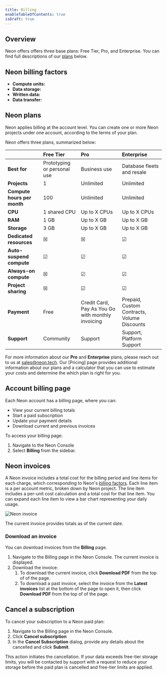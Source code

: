 ```yaml
---
title: Billing
enableTableOfContents: true
isDraft: true
---
```


## Overview

Neon offers offers three base plans: Free Tier, Pro, and Enterprise. You can find full descriptions of our [plans](#neon-plans) below.

## Neon billing factors

- **Compute units:**
- **Data storage:**
- **Written data:**
- **Data transfer:**

## Neon plans

Neon applies billing at the account level. You can create one or more Neon projects under one account, according to the terms of your plan.

Neon offers three plans, summarized below:

|                          | Free Tier                         | Pro              | Enterprise                |
|:-------------------------|:----------------------------------|:-----------------|:--------------------------|
|**Best for**              | Prototyping or personal use       | Business use     | Database fleets and resale|
|**Projects**              | 1                                 | Unlimited        | Unlimited                 |
|**Compute hours per month** | 100                             | Unlimited        | Unlimited                 |
|**CPU**                   | 1 shared CPU                      | Up to X CPUs     | Up to X CPUs              |
|**RAM**                   | 1 GB                              | Up to X GB       | Up to X GB                |
|**Storage**               | 3 GB                              | Up to X GB       | Up to X GB                |
|**Dedicated resources**   | &#x2612;                          | &#x2612;         | &#x2611;                  |
|**Auto-suspend compute**  | &#x2611;                          | &#x2611;         | &#x2611;                  |
|**Always-on compute**     | &#x2612;                          | &#x2611;         | &#x2611;                  |
|**Project sharing**       | &#x2612;                          | &#x2611;         | &#x2611;                  |
|**Payment**               | Free                              | Credit Card, Pay As You Go with monthly invoicing | Prepaid, Custom Contracts, Volume Discounts |
|**Support**               | Community                         | Support          | Support, Platform Support |

For more information about our **Pro** and **Enterprise** plans, please reach out to us at [sales@neon.tech](mailto:support@neon.tech). Our [Pricing] page provides additional information about our plans and a calculator that you can use to estimate your costs and determine the which plan is right for you.

## Account billing page

Each Neon account has a billing page, where you can:

- View your current billing totals
- Start a paid subscription
- Update your payment details
- Download current and previous invoices

To access your billing page:

1. Navigate to the Neon Console
1. Select **Billing** from the sidebar.

## Neon invoices

A Neon invoice includes a total cost for the billing period and line items for each charge, which corresponding to Neon's [billing factors](#neon-billing-factors). Each line item is a per account metric, broken down by Neon project. The line item includes a per-unit cost calculation and a total cost for that line item. You can expand each line item to view a bar chart representing your daily usage.

![Neon invoice](/docs/introduction/neon_invoice.png)

The current invoice provides totals as of the current date.

### Download an invoice

You can download invoices from the **Billing** page.

1. Navigate to the Billing page in the Neon Console. The current invoice is displayed.
1. Download the invoice:
    1. To download the current invoice, click **Download PDF** from the top of of the page.
    1. To download a past invoice, select the invoice from the **Latest invoices** list at the bottom of the page to open it, then click **Download PDF** from the top of of the page.

## Cancel a subscription

To cancel your subscription to a Neon paid plan:

1. Navigate to the Billing page in the Neon Console.
1. Click **Cancel subscription**
1. In the **Cancel Subscription** dialog, provide any details about the cancelled and click **Submit**.

This action initiates the cancellation. If your data exceeds  free-tier storage limits, you will be contacted by support with a request to reduce your storage before the paid plan is cancelled and free-tier limits are applied.
